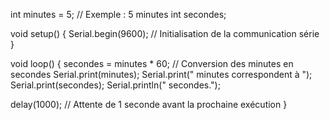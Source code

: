 int minutes = 5;  // Exemple : 5 minutes
int secondes;

void setup() {
  Serial.begin(9600);  // Initialisation de la communication série
}

void loop() {
  secondes = minutes * 60;  // Conversion des minutes en secondes
  Serial.print(minutes);
  Serial.print(" minutes correspondent à ");
  Serial.print(secondes);
  Serial.println(" secondes.");
  
  delay(1000); // Attente de 1 seconde avant la prochaine exécution
}
